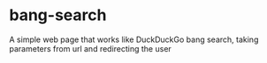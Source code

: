 # bang-search
A simple web page that works like DuckDuckGo bang search, taking parameters from url and redirecting the user
